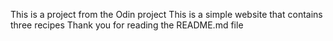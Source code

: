This is a project from the Odin project
This is a simple website that contains three recipes 
Thank you for reading the README.md file 